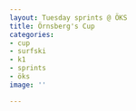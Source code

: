 ```yaml
---
layout: Tuesday sprints @ ÖKS
title: Örnsberg's Cup
categories:
- cup
- surfski
- k1
- sprints
- öks
image: ''

---
```

